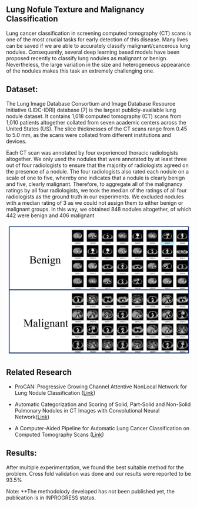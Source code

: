 ## Lung Nofule Texture and Malignancy Classification


Lung cancer classification in screening computed tomography (CT) scans is one of the most crucial tasks for early detection of this disease. Many lives can be saved if we are able to accurately classify malignant/cancerous lung nodules. Consequently, several deep learning based models have been proposed recently to classify lung nodules as malignant or benign. Nevertheless, the large variation in the size and heterogeneous appearance of the nodules makes this task an extremely challenging one.

## Dataset:

The Lung Image Database Consortium and Image Database Resource Initiative (LIDC-IDRI) database [7] is the largest publicly-available lung nodule dataset. It contains 1,018 computed tomography (CT) scans from 1,010 patients altogether collated from seven academic centers across the United States (US). The slice thicknesses of the CT scans range from 0.45 to 5.0 mm, as the scans were collated from different institutions and devices.

Each CT scan was annotated by four experienced thoracic radiologists altogether. We only used the nodules that were annotated by at least three out of four radiologists to ensure that the majority of radiologists agreed on the presence of a nodule. The four radiologists also rated each nodule on a scale of one to five, whereby one indicates that a nodule is clearly benign and five, clearly malignant. Therefore, to aggregate all of the malignancy ratings by all four radiologists, we took the median of the ratings of all four radiologists as the ground truth in our experiments. We excluded nodules with a median rating of 3 as we could not assign them to either benign or malignant groups. In this way, we obtained 848 nodules altogether, of which 442 were benign and 406 malignant

![Malignant and Benign Nodule in LIDC dataset](https://github.com/Azkarehman/Lung-Nodule-Classification/blob/main/fig/benign-malignant.png)

## Related Research

-   ProCAN: Progressive Growing Channel Attentive NonLocal Network for Lung Nodule Classification ([Link](https://arxiv.org/ftp/arxiv/papers/2010/2010.15417.pdf))
    
-   Automatic Categorization and Scoring of Solid, Part-Solid and Non-Solid Pulmonary Nodules in CT Images with Convolutional Neural Network([Link](https://www.nature.com/articles/s41598-017-08040-8.pdf))
 
- A Computer-Aided Pipeline for Automatic Lung Cancer Classification on Computed Tomography Scans ([Link](https://www.hindawi.com/journals/jhe/2018/9409267/))

## Results:

After multiple experimentation, we found the best suitable method for the problem. 
Cross fold validation was done and our results were reported to be 93.5%

Note: **The methodolody developed has not been published yet, the publication is in INPROGRESS status.
